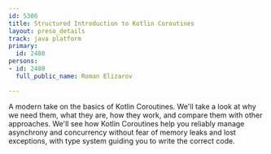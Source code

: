 ```yaml
---
id: 5386
title: Structured Introduction to Kotlin Coroutines
layout: preso_details
track: java platform
primary:
  id: 2480
persons:
- id: 2480
  full_public_name: Roman Elizarov

---
```

A modern take on the basics of Kotlin Coroutines. We'll take a look at why we need them, what they are, how they work, and compare them with other approaches. We'll see how Kotlin Coroutines help you reliably manage asynchrony and concurrency without fear of memory leaks and lost exceptions, with type system guiding you to write the correct code.